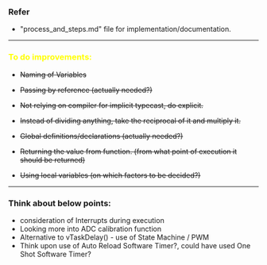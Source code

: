 ### Refer
* "process_and_steps.md" file for implementation/documentation.

---
### <span style="color:yellow">To do improvements:</span>

* ~~Naming of Variables~~

* ~~Passing by reference (actually needed?)~~

* ~~Not relying on compiler for implicit typecast, do explicit.~~

* ~~Instead of dividing anything, take the reciprocal of it and multiply it.~~

* ~~Global definitions/declarations (actually needed?)~~

* ~~Returning the value from function. (from what point of execution it should be returned)~~

* ~~Using local variables (on which factors to be decided?)~~
---
### Think about below points:
* consideration of Interrupts during execution
* Looking more into ADC calibration function
* Alternative to vTaskDelay() - use of State Machine / PWM
* Think upon use of Auto Reload Software Timer?, could have used One Shot Software Timer?

